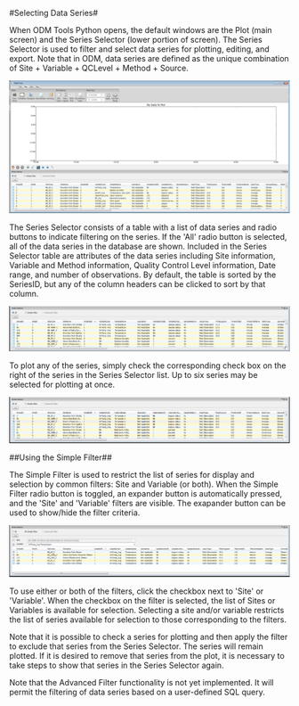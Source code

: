 #Selecting Data Series#

When ODM Tools Python opens, the default windows are the Plot (main screen) and the Series Selector (lower portion of screen). The Series Selector is used to filter and select data series for plotting, editing, and export. Note that in ODM, data series are defined as the unique combination of Site + Variable + QCLevel + Method + Source.  

![PlotTab](images/PlotTab.png)

The Series Selector consists of a table with a list of data series and radio buttons to indicate filtering on the series. If the 'All' radio button is selected, all of the data series in the database are shown. Included in the Series Selector table are attributes of the data series including Site information, Variable and Method information, Quality Control Level information, Date range, and number of observations. By default, the table is sorted by the SeriesID, but any of the column headers can be clicked to sort by that column.

![SeriesSelector](images/SeriesSelector.png)

To plot any of the series, simply check the corresponding check box on the right of the series in the Series Selector list. Up to six series may be selected for plotting at once. 

![SeriesSelected](images/SeriesSelected.png)

##Using the Simple Filter##

The Simple Filter is used to restrict the list of series for display and selection by common filters: Site and Variable (or both). When the Simple Filter radio button is toggled, an expander button is automatically pressed, and the 'Site' and 'Variable' filters are visible. The exapander button can be used to show/hide the filter criteria.

![SimpleFilter](images/SimpleFilter.png)

To use either or both of the filters, click the checkbox next to 'Site' or 'Variable'. When the checkbox on the filter is selected, the list of Sites or Variables is available for selection. Selecting a site and/or variable restricts the list of series available for selection to those corresponding to the filters.

Note that it is possible to check a series for plotting and then apply the filter to exclude that series from the Series Selector. The series will remain plotted. If it is desired to remove that series from the plot, it is necessary to take steps to show that series in the Series Selector again.

Note that the Advanced Filter functionality is not yet implemented. It will permit the filtering of data series based on a user-defined SQL query.